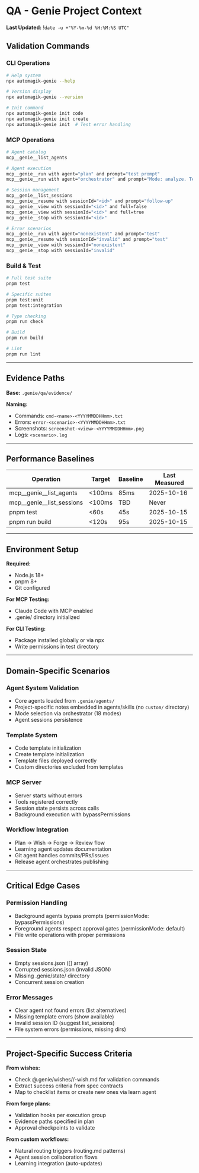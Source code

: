 # QA - Genie Project Context
**Last Updated:** !`date -u +"%Y-%m-%d %H:%M:%S UTC"`
## Validation Commands

### CLI Operations
```bash
# Help system
npx automagik-genie --help

# Version display
npx automagik-genie --version

# Init command
npx automagik-genie init code
npx automagik-genie init create
npx automagik-genie init  # Test error handling
```

### MCP Operations
```bash
# Agent catalog
mcp__genie__list_agents

# Agent execution
mcp__genie__run with agent="plan" and prompt="test prompt"
mcp__genie__run with agent="orchestrator" and prompt="Mode: analyze. Test."

# Session management
mcp__genie__list_sessions
mcp__genie__resume with sessionId="<id>" and prompt="follow-up"
mcp__genie__view with sessionId="<id>" and full=false
mcp__genie__view with sessionId="<id>" and full=true
mcp__genie__stop with sessionId="<id>"

# Error scenarios
mcp__genie__run with agent="nonexistent" and prompt="test"
mcp__genie__resume with sessionId="invalid" and prompt="test"
mcp__genie__view with sessionId="nonexistent"
mcp__genie__stop with sessionId="invalid"
```

### Build & Test
```bash
# Full test suite
pnpm test

# Specific suites
pnpm test:unit
pnpm test:integration

# Type checking
pnpm run check

# Build
pnpm run build

# Lint
pnpm run lint
```

---

## Evidence Paths

**Base:** `.genie/qa/evidence/`

**Naming:**
- Commands: `cmd-<name>-<YYYYMMDDHHmm>.txt`
- Errors: `error-<scenario>-<YYYYMMDDHHmm>.txt`
- Screenshots: `screenshot-<view>-<YYYYMMDDHHmm>.png`
- Logs: `<scenario>.log`

---

## Performance Baselines

| Operation | Target | Baseline | Last Measured |
|-----------|--------|----------|---------------|
| mcp__genie__list_agents | <100ms | 85ms | 2025-10-16 |
| mcp__genie__list_sessions | <100ms | TBD | Never |
| pnpm test | <60s | 45s | 2025-10-15 |
| pnpm run build | <120s | 95s | 2025-10-15 |

---

## Environment Setup

**Required:**
- Node.js 18+
- pnpm 8+
- Git configured

**For MCP Testing:**
- Claude Code with MCP enabled
- .genie/ directory initialized

**For CLI Testing:**
- Package installed globally or via npx
- Write permissions in test directory

---

## Domain-Specific Scenarios

### Agent System Validation
- Core agents loaded from `.genie/agents/`
- Project-specific notes embedded in agents/skills (no `custom/` directory)
- Mode selection via orchestrator (18 modes)
- Agent sessions persistence

### Template System
- Code template initialization
- Create template initialization
- Template files deployed correctly
- Custom directories excluded from templates

### MCP Server
- Server starts without errors
- Tools registered correctly
- Session state persists across calls
- Background execution with bypassPermissions

### Workflow Integration
- Plan → Wish → Forge → Review flow
- Learning agent updates documentation
- Git agent handles commits/PRs/issues
- Release agent orchestrates publishing

---

## Critical Edge Cases

### Permission Handling
- Background agents bypass prompts (permissionMode: bypassPermissions)
- Foreground agents respect approval gates (permissionMode: default)
- File write operations with proper permissions

### Session State
- Empty sessions.json ([] array)
- Corrupted sessions.json (invalid JSON)
- Missing .genie/state/ directory
- Concurrent session creation

### Error Messages
- Clear agent not found errors (list alternatives)
- Missing template errors (show available)
- Invalid session ID (suggest list_sessions)
- File system errors (permissions, missing dirs)

---

## Project-Specific Success Criteria

**From wishes:**
- Check @.genie/wishes/<slug>/<slug>-wish.md for validation commands
- Extract success criteria from spec contracts
- Map to checklist items or create new ones via learn agent

**From forge plans:**
- Validation hooks per execution group
- Evidence paths specified in plan
- Approval checkpoints to validate

**From custom workflows:**
- Natural routing triggers (routing.md patterns)
- Agent session collaboration flows
- Learning integration (auto-updates)
